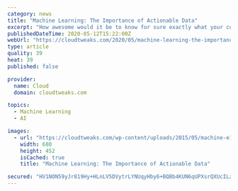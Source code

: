 ```yaml
---
category: news
title: "Machine Learning: The Importance of Actionable Data"
excerpt: "How awesome would it be to know for sure exactly what your customers want to see from your business? Imagine being armed with enough actionable data to be able to segregate your target markets down"
publishedDateTime: 2020-05-12T15:22:00Z
webUrl: "https://cloudtweaks.com/2020/05/machine-learning-the-importance-of-actionable-data/"
type: article
quality: 39
heat: 39
published: false

provider:
  name: Cloud
  domain: cloudtweaks.com

topics:
  - Machine Learning
  - AI

images:
  - url: "https://cloudtweaks.com/wp-content/uploads/2015/05/machine-e1432556392141.jpg"
    width: 680
    height: 452
    isCached: true
    title: "Machine Learning: The Importance of Actionable Data"

secured: "HV1NON59yJr819Hy+HLnLV5DVytrLYNUqyHby6+BQBb4KUN6qUPXsrQXUcILzH6lApZ+6mbiUPYdezC2AEm/wZ74upPDEUFAR6Fb7thuQdCbTVfmNBh62XPOvuuS2EJl40+8hXNWc8pBsuGxfouD79NKi5VSWvo7J5pPji2+5qWGwlHD6zlm+kzEEDGcLx3GqpPZZOvd1HnAxh5GS62tSl9yLIzGxJjhtWAsPqQG8lcLtaejv/RasYShxRicTy2r9vXJszIdRlKxOUNQMROmSh4YHozgXzVKQazEDr1womf+qg/0S56UPvr538LR4MqGLALpsGF+cGDsMETOJDQWp+OGmJ0dQAoP4mGhwHdEHB7KVTktxOBWbx5fvRyE4MR1Gy5iWq0uqmwBvZY+3DMelTJsVX423ks5GttWh1dCHvZGIedg2mZ/8euKP/uhrjUtxRr1S/RWNziiQIGaGrcYcWOHEYTfP8pSC1n2w3vRM60=;cl2yzQxzrI+XzJRSKmQRhA=="
---
```


